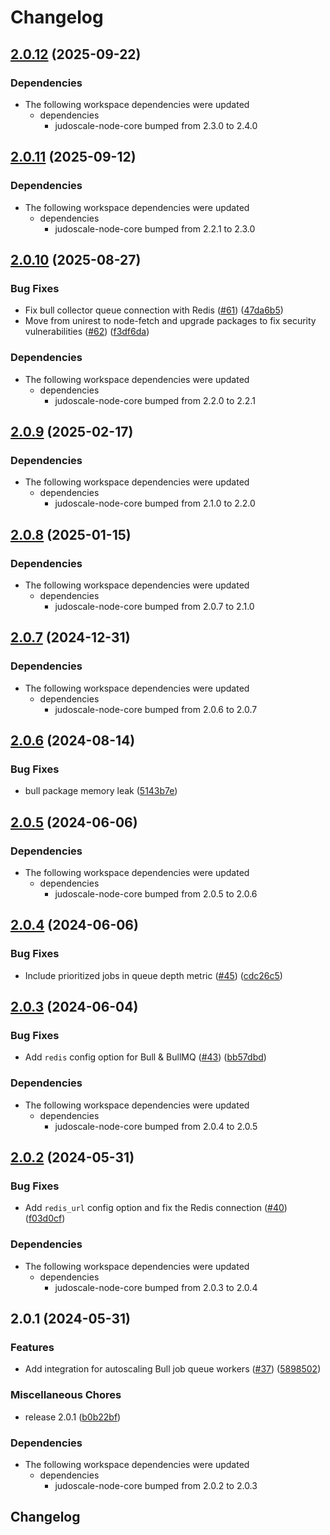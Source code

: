 # Changelog

## [2.0.12](https://github.com/judoscale/judoscale-node/compare/judoscale-bull-v2.0.11...judoscale-bull-v2.0.12) (2025-09-22)


### Dependencies

* The following workspace dependencies were updated
  * dependencies
    * judoscale-node-core bumped from 2.3.0 to 2.4.0

## [2.0.11](https://github.com/judoscale/judoscale-node/compare/judoscale-bull-v2.0.10...judoscale-bull-v2.0.11) (2025-09-12)


### Dependencies

* The following workspace dependencies were updated
  * dependencies
    * judoscale-node-core bumped from 2.2.1 to 2.3.0

## [2.0.10](https://github.com/judoscale/judoscale-node/compare/judoscale-bull-v2.0.9...judoscale-bull-v2.0.10) (2025-08-27)


### Bug Fixes

* Fix bull collector queue connection with Redis ([#61](https://github.com/judoscale/judoscale-node/issues/61)) ([47da6b5](https://github.com/judoscale/judoscale-node/commit/47da6b55f83a81e19cdd5859d8a9bc58eea992dd))
* Move from unirest to node-fetch and upgrade packages to fix security vulnerabilities ([#62](https://github.com/judoscale/judoscale-node/issues/62)) ([f3df6da](https://github.com/judoscale/judoscale-node/commit/f3df6da16739819ac1f190e57d0519057a01cf49))


### Dependencies

* The following workspace dependencies were updated
  * dependencies
    * judoscale-node-core bumped from 2.2.0 to 2.2.1

## [2.0.9](https://github.com/judoscale/judoscale-node/compare/judoscale-bull-v2.0.8...judoscale-bull-v2.0.9) (2025-02-17)


### Dependencies

* The following workspace dependencies were updated
  * dependencies
    * judoscale-node-core bumped from 2.1.0 to 2.2.0

## [2.0.8](https://github.com/judoscale/judoscale-node/compare/judoscale-bull-v2.0.7...judoscale-bull-v2.0.8) (2025-01-15)


### Dependencies

* The following workspace dependencies were updated
  * dependencies
    * judoscale-node-core bumped from 2.0.7 to 2.1.0

## [2.0.7](https://github.com/judoscale/judoscale-node/compare/judoscale-bull-v2.0.6...judoscale-bull-v2.0.7) (2024-12-31)


### Dependencies

* The following workspace dependencies were updated
  * dependencies
    * judoscale-node-core bumped from 2.0.6 to 2.0.7

## [2.0.6](https://github.com/judoscale/judoscale-node/compare/judoscale-bull-v2.0.5...judoscale-bull-v2.0.6) (2024-08-14)


### Bug Fixes

* bull package memory leak ([5143b7e](https://github.com/judoscale/judoscale-node/commit/5143b7e0ef70f30df0448f568fcabd7af45093a8))

## [2.0.5](https://github.com/judoscale/judoscale-node/compare/judoscale-bull-v2.0.4...judoscale-bull-v2.0.5) (2024-06-06)


### Dependencies

* The following workspace dependencies were updated
  * dependencies
    * judoscale-node-core bumped from 2.0.5 to 2.0.6

## [2.0.4](https://github.com/judoscale/judoscale-node/compare/judoscale-bull-v2.0.3...judoscale-bull-v2.0.4) (2024-06-06)


### Bug Fixes

* Include prioritized jobs in queue depth metric ([#45](https://github.com/judoscale/judoscale-node/issues/45)) ([cdc26c5](https://github.com/judoscale/judoscale-node/commit/cdc26c5ec9e6c71db1915c2a6652f6e59f696c0c))

## [2.0.3](https://github.com/judoscale/judoscale-node/compare/judoscale-bull-v2.0.2...judoscale-bull-v2.0.3) (2024-06-04)


### Bug Fixes

* Add `redis` config option for Bull & BullMQ ([#43](https://github.com/judoscale/judoscale-node/issues/43)) ([bb57dbd](https://github.com/judoscale/judoscale-node/commit/bb57dbd93cce930af872112a4a00c468d28fbc33))


### Dependencies

* The following workspace dependencies were updated
  * dependencies
    * judoscale-node-core bumped from 2.0.4 to 2.0.5

## [2.0.2](https://github.com/judoscale/judoscale-node/compare/judoscale-bull-v2.0.1...judoscale-bull-v2.0.2) (2024-05-31)


### Bug Fixes

* Add `redis_url` config option and fix the Redis connection ([#40](https://github.com/judoscale/judoscale-node/issues/40)) ([f03d0cf](https://github.com/judoscale/judoscale-node/commit/f03d0cfd3175f459cbe8ea6efea3daa1716e2b20))


### Dependencies

* The following workspace dependencies were updated
  * dependencies
    * judoscale-node-core bumped from 2.0.3 to 2.0.4

## 2.0.1 (2024-05-31)


### Features

* Add integration for autoscaling Bull job queue workers ([#37](https://github.com/judoscale/judoscale-node/issues/37)) ([5898502](https://github.com/judoscale/judoscale-node/commit/58985020319f8d747c5ec4ce5c21e388d666f5f6))


### Miscellaneous Chores

* release 2.0.1 ([b0b22bf](https://github.com/judoscale/judoscale-node/commit/b0b22bf8dd8662d7ee4d0450abdbbf7462200492))


### Dependencies

* The following workspace dependencies were updated
  * dependencies
    * judoscale-node-core bumped from 2.0.2 to 2.0.3

## Changelog
